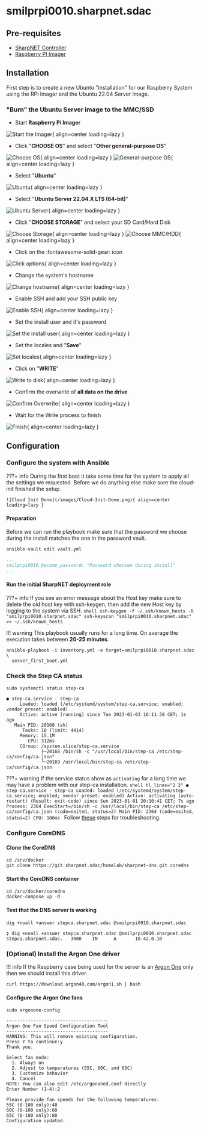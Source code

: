 # smilprpi0010.sharpnet.sdac

## Pre-requisites

- [SharpNET Controller](https://github.com/atraides/sharpnet-controller)
- [Raspberry PI Imager](https://www.raspberrypi.com/software/)

## Installation

First step is to create a new Ubuntu "installation" for our Raspberry System using the RPi Imager and the Ubuntu 22.04 Server Image.

### "Burn" the Ubuntu Server image to the MMC/SSD

- Start **Raspberry Pi Imager**

![Start the Imager](/images/RPI-Imager/Start%20RPI%20Imager.png){ align=center loading=lazy }

- Click "**CHOOSE OS**" and select "**Other general-purpose OS**"

![Choose OS](/images/RPI-Imager/RPi-Image-011.png){ align=center loading=lazy }
![General-purpose OS](/images/RPI-Imager/RPi-Image-014.png){ align=center loading=lazy }

- Select "**Ubuntu**"

![Ubuntu](/images/RPI-Imager/RPi-Image-013.png){ align=center loading=lazy }

- Select "**Ubuntu Server 22.04.X LTS (64-bit)**"

![Ubuntu Server](/images/RPI-Imager/RPi-Image-012.png){ align=center loading=lazy }

- Click "**CHOOSE STORAGE**" and select your SD Card/Hard Disk

![Choose Storage](/images/RPI-Imager/RPi-Image-010.png){ align=center loading=lazy }
![Choose MMC/HDD](/images/RPI-Imager/RPi-Image-009.png){ align=center loading=lazy }

- Click on the :fontawesome-solid-gear: icon

![Click options](/images/RPI-Imager/RPi-Image-001.png){ align=center loading=lazy }

- Change the system's hostname

![Change hostname](/images/RPI-Imager/RPi-Image-008.png){ align=center loading=lazy }

- Enable SSH and add your SSH public key

![Enable SSH](/images/RPI-Imager/RPi-Image-005.png){ align=center loading=lazy }

- Set the install user and it's password

![Set the install user](/images/RPI-Imager/RPi-Image-007.png){ align=center loading=lazy }

- Set the locales and "**Save**"

![Set locales](/images/RPI-Imager/RPi-Image-006.png){ align=center loading=lazy }

- Click on "**WRITE**"

![Write to disk](/images/RPI-Imager/RPi-Image-002.png){ align=center loading=lazy }

- Confirm the overwrite of **all data on the drive**

![Confirm Overwrite](/images/RPI-Imager/RPi-Image-004.png){ align=center loading=lazy }

- Wait for the Write process to finish

![Finish](/images/RPI-Imager/RPi-Image-000.png){ align=center loading=lazy }

## Configuration

### Configure the system with Ansible

???+ info
    During the first boot it take some time for the system to apply all the settings we requested. Before we do anything else make sure the cloud-init finished the setup.

    ![Cloud Init Done](/images/Cloud-Init-Done.png){ align=center loading=lazy }

#### Preparation

Before we can run the playbook make sure that the password we choose during the install matches the one in the password vault.

``` shell
ansible-vault edit vault.yml
```

``` yaml title="vault.yml" hl_lines="2"
...
smilprpi0010_become_password: "Password choosen during install"
...
```

#### Run the **initial** SharpNET deployment role

???+ info
    If you see an error message about the Host key make sure to delete the old host key with ssh-keygen, then add the new Host key by logging to the system via SSH.
    ```shell
    ssh-keygen -f ~/.ssh/known_hosts -R "smilprpi0010.sharpnet.sdac"
    ssh-keyscan "smilprpi0010.sharpnet.sdac" >> ~/.ssh/known_hosts
    ```

!!! warning
    This playbook usually runs for a long time. On average the execution takes between **20-25 minutes**.

```shell
ansible-playbook -i inventory.yml -e target=smilprpi0010.sharpnet.sdac \
  server_first_boot.yml
```

<div id="rpi-success-asciinema" style="z-index: 1; position: relative; max-width: 100%;"></div>

### Check the Step CA status

```shell
sudo systemctl status step-ca
```

``` text title="sudo systemctl status step-ca" hl_lines="3"
● step-ca.service - step-ca
     Loaded: loaded (/etc/systemd/system/step-ca.service; enabled; vendor preset: enabled)
     Active: active (running) since Tue 2023-01-03 16:11:38 CET; 1s ago
   Main PID: 20168 (sh)
      Tasks: 10 (limit: 4414)
     Memory: 15.1M
        CPU: 312ms
     CGroup: /system.slice/step-ca.service
             ├─20168 /bin/sh -c "/usr/local/bin/step-ca /etc/step-ca/config/ca.json"
             └─20169 /usr/local/bin/step-ca /etc/step-ca/config/ca.json
```

???+ warning
    If the service status show as `activating` for a long time we may have a problem with our step-ca installation.
    ```shell hl_lines="2 3"
    ● step-ca.service - step-ca
        Loaded: loaded (/etc/systemd/system/step-ca.service; enabled; vendor preset: enabled)
        Active: activating (auto-restart) (Result: exit-code) since Sun 2023-01-01 20:10:41 CET; 7s ago
        Process: 2364 ExecStart=/bin/sh -c /usr/local/bin/step-ca /etc/step-ca/config/ca.json (code=exited, status=2)
    Main PID: 2364 (code=exited, status=2)
            CPU: 106ms
    ```
    Follow [these](Troubleshooting/step-ca.md) steps for troubleshooting.

### Configure CoreDNS

#### Clone the CoreDNS

```shell
cd /srv/docker
git clone https://git.sharpnet.sdac/homelab/sharpnet-dns.git coredns
```

#### Start the CoreDNS container

```shell
cd /srv/docker/coredns
docker-compose up -d
```

#### Test that the DNS server is working

```shell
dig +noall +answer stepca.sharpnet.sdac @smilprpi0010.sharpnet.sdac
```

``` text
❯ dig +noall +answer stepca.sharpnet.sdac @smilprpi0010.sharpnet.sdac
stepca.sharpnet.sdac.   3600    IN      A       10.42.0.10
```

### (Optional) Install the Argon One driver

!!! info
    If the Raspberry case being used for the server is an [Argon One](https://www.argon40.com/products/argon-one-m-2-case-for-raspberry-pi-4) only then we should install this driver.

```shell
curl https://download.argon40.com/argon1.sh | bash
```

#### Configure the Argon One fans

``` shell
sudo argonone-config
```

``` text
--------------------------------------
Argon One Fan Speed Configuration Tool
--------------------------------------
WARNING: This will remove existing configuration.
Press Y to continue:y
Thank you.

Select fan mode:
  1. Always on
  2. Adjust to temperatures (55C, 60C, and 65C)
  3. Customize behavior
  4. Cancel
NOTE: You can also edit /etc/argononed.conf directly
Enter Number (1-4):2

Please provide fan speeds for the following temperatures:
55C (0-100 only):40
60C (0-100 only):60
65C (0-100 only):80
Configuration updated.
```

<script>
  window.onload = function(){
    AsciinemaPlayer.create('/static/recordings/asciinema/smilprpi0010-config.cast', document.getElementById('rpi-success-asciinema'), {
        poster: 'npt:1:23',
        rows: 20
    });
}
</script>